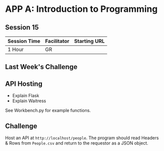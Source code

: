 # APP A: Introduction to Programming
## Session 15

|Session Time|Facilitator|Starting URL                                                               |
|------------|-----------|---------------------------------------------------------------------------|
|1 Hour      |GR         | |

## Last Week's Challenge

## API Hosting
- Explain Flask
- Explain Waitress


See Workbench.py for example functions.


## Challenge
Host an API at ```http://localhost/people```.
The program should read Headers & Rows from ```People.csv``` and return to the requestor as a JSON object.